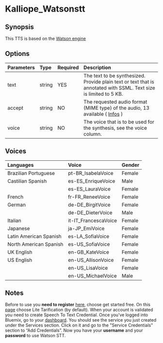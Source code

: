# Kalliope_Watsonstt
## Synopsis
This TTS is based on the [Watson engine](https://www.ibm.com/watson/services/text-to-speech/)
## Options
| Parameters | Type | Required | Description |
| :------------- |:-------------|:-----|:-----|
| text | string | YES | The text to be synthesized. Provide plain text or text that is annotated with SSML. Text size is limited to 5 KB. |
| accept | string | NO | The requested audio format (MIME type) of the audio, 13 available ( [Infos](https://www.ibm.com/watson/developercloud/text-to-speech/api/v1/#synthesis_methods) ) |
| voice | string | NO | The voice that is to be used for the synthesis, see the voice column. |
## Voices
| Languages | Voice | Gender |
| :------------- |:-------------|:-----|
| Brazilian Portuguese | pt-BR_IsabelaVoice | Female |
| Castilian Spanish | es-ES_EnriqueVoice | Male |
| | es-ES_LauraVoice | Female |
| French | fr-FR_ReneeVoice | Female |
| German | de-DE_BirgitVoice | Female |
| | de-DE_DieterVoice | Male |
| Italian | it-IT_FrancescaVoice | Female |
| Japanese | ja-JP_EmiVoice | Female |
| Latin American Spanish | es-LA_SofiaVoice | Female |
| North American Spanish | es-US_SofiaVoice | Female |
| UK English | en-GB_KateVoice | Female |
| US English | en-US_AllisonVoice | Female |
| | en-US_LisaVoice | Female |
| | en-US_MichaelVoice | Male |
## Notes
Before to use you **need to register** [here](https://www.ibm.com/watson/services/text-to-speech/), choose get started free. 
On this [page](https://console.bluemix.net/catalog/services/text-to-speech/) choose Lite Tarification (by default).
When your account is validated you need to create Speech To Text Credential.
Once you’ve logged into Bluemix, go to your [dashboard](https://console.bluemix.net/dashboard/apps/). You should see the service you just created under the Services section.
Click on it and go to the "Service Credentials" section to “Add Credentials”.
Now you have your **username** and your **password** to use Watson STT.
